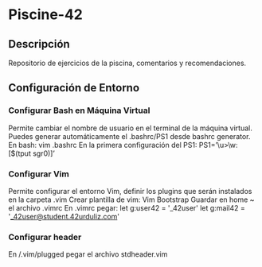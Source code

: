 # Piscine-42
## Descripción
Repositorio de ejercicios de la piscina, comentarios y recomendaciones.

## Configuración de Entorno
### Configurar Bash en Máquina Virtual
Permite cambiar el nombre de usuario en el terminal de la máquina virtual. Puedes generar automáticamente el .bashrc/PS1 desde bashrc generator.
En bash:
	vim .bashrc
En la primera configuración del PS1:
	PS1=’\u>\w:\[$(tput sgr0)\]’
### Configurar Vim 
Permite configurar el entorno Vim, definir los plugins que serán instalados en la carpeta .vim
Crear plantilla de vim: Vim Bootstrap
Guardar en home ~ el archivo .vimrc
En .vimrc pegar: 
	let g:user42 = '_42user'
	let g:mail42 = '_42user@student.42urduliz.com'
### Configurar header
En /.vim/plugged pegar el archivo stdheader.vim
